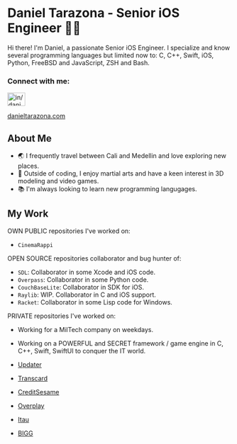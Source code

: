 # Daniel Tarazona - Senior iOS Engineer 👨‍💻

Hi there! I'm Daniel, a passionate Senior iOS Engineer. I specialize and know several programming languages but limited now to:
C, C++, Swift, iOS, Python, FreeBSD and JavaScript, ZSH and Bash.

<h3 align="left">Connect with me:</h3>
<p align="left">
<a href="https://www.linkedin.com/in/danieltarazona" target="blank"><img align="center" src="https://raw.githubusercontent.com/rahuldkjain/github-profile-readme-generator/master/src/images/icons/Social/linked-in-alt.svg" alt="in/danieltarazona" height="30" width="40" /></a>
</p>
<a href="https://danieltarazona.com" target="blank">danieltarazona.com</a>

## About Me

- 🌏 I frequently travel between Cali and Medellin and love exploring new places.
- 💪 Outside of coding, I enjoy martial arts and have a keen interest in 3D modeling and video games.
- 📚 I'm always looking to learn new programming langugages.

## My Work

OWN PUBLIC repositories I've worked on:
- `CinemaRappi`

OPEN SOURCE repositories collaborator and bug hunter of:

- `SDL`: Collaborator in some Xcode and iOS code.
- `Overpass`: Collaborator in some Python code.
- `CouchBaseLite`: Collaborator in SDK for iOS.
- `Raylib`: WIP. Collaborator in C and iOS support.
- `Racket`: Collaborator in some Lisp code for Windows.

PRIVATE repositories I've worked on:

- Working for a MilTech company on weekdays.
- Working on a POWERFUL and SECRET framework / game engine in C, C++, Swift, SwiftUI to conquer the IT world.

- <a href="https://Updater.com" target="blank">Updater</a>
- <a href="https://Transcard.com" target="blank">Transcard</a>
- <a href="https://CreditSesame.com" target="blank">CreditSesame</a>
- <a href="https://Overplay.com" target="blank">Overplay</a>
- <a href="https://www.itau.com.uy/inst/" target="blank">Itau</a>
- <a href="https://BIGG.fit" target="blank">BIGG</a>


